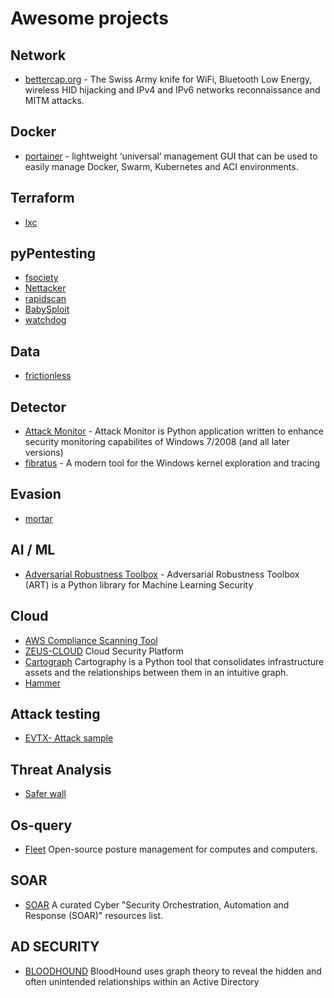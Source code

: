 # Awesome projects

## Network
- [bettercap.org](https://www.bettercap.org/) - The Swiss Army knife for WiFi, Bluetooth Low Energy, wireless HID hijacking and IPv4 and IPv6 networks reconnaissance and MITM attacks.

## Docker
- [portainer](https://github.com/portainer/portainer) - lightweight ‘universal’ management GUI that can be used to easily manage Docker, Swarm, Kubernetes and ACI environments.

## Terraform
- [lxc](https://registry.terraform.io/providers/Telmate/proxmox/latest/docs/resources/lxc)

## pyPentesting
- [fsociety](https://github.com/Manisso/fsociety)
- [Nettacker](https://github.com/OWASP/Nettacker)
- [rapidscan](https://github.com/skavngr/rapidscan/blob/master/rapidscan.py)
- [BabySploit](https://github.com/M4cs/BabySploit)
- [watchdog](https://github.com/flipkart-incubator/watchdog)

## Data
- [frictionless](https://github.com/frictionlessdata/frictionless-py)

## Detector 
- [Attack Monitor](https://github.com/yarox24/attack_monitor) - Attack Monitor is Python application written to enhance security monitoring capabilites of Windows 7/2008 (and all later versions) 
- [fibratus](https://github.com/rabbitstack/fibratus) -  A modern tool for the Windows kernel exploration and tracing 
## Evasion
- [mortar](https://github.com/0xsp-SRD/mortar)

## AI / ML 
- [Adversarial Robustness Toolbox](https://github.com/Trusted-AI/adversarial-robustness-toolbox) - Adversarial Robustness Toolbox (ART) is a Python library for Machine Learning Security

## Cloud  
- [AWS Compliance Scanning Tool]( https://github.com/turbot/steampipe-mod-aws-compliance) 
- [ZEUS-CLOUD](https://www.zeuscloud.io/) Cloud Security Platform 
- [Cartograph](https://github.com/lyft/cartography) Cartography is a Python tool that consolidates infrastructure assets and the relationships between them in an intuitive graph.
- [Hammer](https://sematext.com/blog/docker-elasticsearch-swarm/) 

## Attack testing 
- [EVTX- Attack sample](https://github.com/sbousseaden/EVTX-ATTACK-SAMPLES) 

## Threat Analysis
- [Safer wall](https://github.com/saferwall/saferwall) 

## Os-query 
- [Fleet](https://github.com/fleetdm/fleet) Open-source posture management for computes and computers. 

## SOAR 
- [SOAR](https://github.com/correlatedsecurity/Awesome-SOAR) A curated Cyber "Security Orchestration, Automation and Response (SOAR)" resources list.

## AD SECURITY 
- [BLOODHOUND](https://github.com/BloodHoundAD/BloodHound) BloodHound uses graph theory to reveal the hidden and often unintended relationships within an Active Directory
